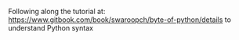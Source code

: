 Following along the tutorial at: 
https://www.gitbook.com/book/swaroopch/byte-of-python/details to understand Python syntax
